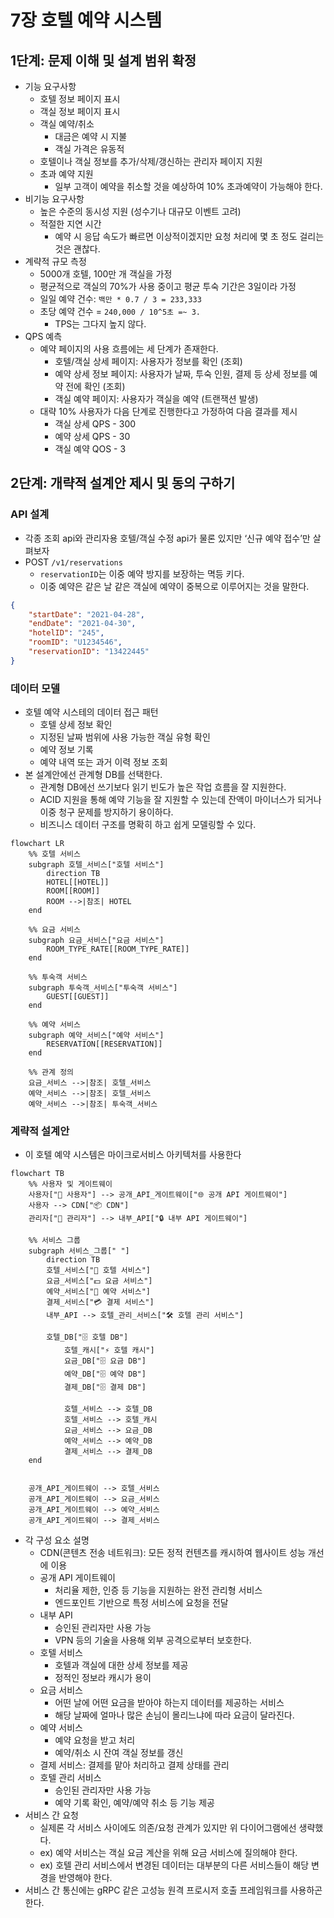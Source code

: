 # 7장 호텔 예약 시스템
## 1단계: 문제 이해 및 설계 범위 확정

- 기능 요구사항
    - 호텔 정보 페이지 표시
    - 객실 정보 페이지 표시
    - 객실 예약/취소
        - 대금은 예약 시 지불
        - 객실 가격은 유동적
    - 호텔이나 객실 정보를 추가/삭제/갱신하는 관리자 페이지 지원
    - 초과 예약 지원
        - 일부 고객이 예약을 취소할 것을 예상하여 10% 초과예약이 가능해야 한다.
- 비기능 요구사항
    - 높은 수준의 동시성 지원 (성수기나 대규모 이벤트 고려)
    - 적절한 지연 시간
        - 예약 시 응답 속도가 빠르면 이상적이겠지만 요청 처리에 몇 초 정도 걸리는 것은 괜찮다.
- 계략적 규모 측정
    - 5000개 호텔, 100만 개 객실을 가정
    - 평균적으로 객실의 70%가 사용 중이고 평균 투숙 기간은 3일이라 가정
    - 일일 예약 건수: `백만 * 0.7 / 3 = 233,333`
    - 초당 예약 건수 = `240,000 / 10^5초 =~ 3.`
        - TPS는 그다지 높지 않다.
- QPS 예측
    - 예약 페이지의 사용 흐름에는 세 단계가 존재한다.
        - 호텔/객실 상세 페이지: 사용자가 정보를 확인 (조회)
        - 예약 상세 정보 페이지: 사용자가 날짜, 투숙 인원, 결제 등 상세 정보를 예약 전에 확인 (조회)
        - 객실 예약 페이지: 사용자가 객실을 예약 (트랜잭션 발생)
    - 대략 10% 사용자가 다음 단계로 진행한다고 가정하여 다음 결과를 제시
        - 객실 상세 QPS - 300
        - 예약 상세 QPS - 30
        - 객실 예약 QOS - 3
## 2단계: 개략적 설계안 제시 및 동의 구하기

### API 설계

- 각종 조회 api와 관리자용 호텔/객실 수정 api가 물론 있지만 ‘신규 예약 접수’만 살펴보자
- POST `/v1/reservations`
    - `reservationID`는 이중 예약 방지를 보장하는 멱등 키다.
    - 이중 예약은 같은 날 같은 객실에 예약이 중복으로 이루어지는 것을 말한다.

```json
{
	"startDate": "2021-04-28",
	"endDate": "2021-04-30",
	"hotelID": "245",
	"roomID": "U1234546",
	"reservationID": "13422445"
}
```

### 데이터 모델

- 호텔 예약 시스테의 데이터 접근 패턴
    - 호텔 상세 정보 확인
    - 지정된 날짜 범위에 사용 가능한 객실 유형 확인
    - 예약 정보 기록
    - 예약 내역 또는 과거 이력 정보 조회
- 본 설계안에선 관계형 DB를 선택한다.
    - 관계형 DB에선 쓰기보다 읽기 빈도가 높은 작업 흐름을 잘 지원한다.
    - ACID 지원을 통해 예약 기능을 잘 지원할 수 있는데 잔액이 마이너스가 되거나 이중 청구 문제를 방지하기 용이하다.
    - 비즈니스 데이터 구조를 명확히 하고 쉽게 모델링할 수 있다.

```mermaid
flowchart LR
    %% 호텔 서비스
    subgraph 호텔_서비스["호텔 서비스"]
        direction TB
        HOTEL[[HOTEL]]
        ROOM[[ROOM]]
        ROOM -->|참조| HOTEL
    end

    %% 요금 서비스
    subgraph 요금_서비스["요금 서비스"]
        ROOM_TYPE_RATE[[ROOM_TYPE_RATE]]
    end

    %% 투숙객 서비스
    subgraph 투숙객_서비스["투숙객 서비스"]
        GUEST[[GUEST]]
    end

    %% 예약 서비스
    subgraph 예약_서비스["예약 서비스"]
        RESERVATION[[RESERVATION]]
    end

    %% 관계 정의
    요금_서비스 -->|참조| 호텔_서비스
    예약_서비스 -->|참조| 호텔_서비스
    예약_서비스 -->|참조| 투숙객_서비스

```

### 계략적 설계안

- 이 호텔 예약 시스템은 마이크로서비스 아키텍처를 사용한다

```mermaid
flowchart TB
    %% 사용자 및 게이트웨이
    사용자["👤 사용자"] --> 공개_API_게이트웨이["🌐 공개 API 게이트웨이"]
    사용자 --> CDN["📦 CDN"]
    관리자["👤 관리자"] --> 내부_API["🔒 내부 API 게이트웨이"]

    %% 서비스 그룹
    subgraph 서비스_그룹[" "]
        direction TB
        호텔_서비스["🏨 호텔 서비스"]
        요금_서비스["💵 요금 서비스"]
        예약_서비스["📅 예약 서비스"]
        결제_서비스["💳 결제 서비스"]
        내부_API --> 호텔_관리_서비스["🛠️ 호텔 관리 서비스"]
                
        호텔_DB["🗄️ 호텔 DB"]
		    호텔_캐시["⚡ 호텔 캐시"]
		    요금_DB["🗄️ 요금 DB"]
		    예약_DB["🗄️ 예약 DB"]
		    결제_DB["🗄️ 결제 DB"]
		    
		    호텔_서비스 --> 호텔_DB
		    호텔_서비스 --> 호텔_캐시
		    요금_서비스 --> 요금_DB
		    예약_서비스 --> 예약_DB
		    결제_서비스 --> 결제_DB
    end
    

    공개_API_게이트웨이 --> 호텔_서비스
    공개_API_게이트웨이 --> 요금_서비스
    공개_API_게이트웨이 --> 예약_서비스
    공개_API_게이트웨이 --> 결제_서비스

```

- 각 구성 요소 설명
    - CDN(콘텐츠 전송 네트워크): 모든 정적 컨텐츠를 캐시하여 웹사이트 성능 개선에 이용
    - 공개 API 게이트웨이
        - 처리율 제한, 인증 등 기능을 지원하는 완전 관리형 서비스
        - 엔드포인트 기반으로 특정 서비스에 요청을 전달
    - 내부 API
        - 승인된 관리자만 사용 가능
        - VPN 등의 기술을 사용해 외부 공격으로부터 보호한다.
    - 호텔 서비스
        - 호텔과 객실에 대한 상세 정보를 제공
        - 정적인 정보라 캐시가 용이
    - 요금 서비스
        - 어떤 날에 어떤 요금을 받아야 하는지 데이터를 제공하는 서비스
        - 해당 날짜에 얼마나 많은 손님이 몰리느냐에 따라 요금이 달라진다.
    - 예약 서비스
        - 예약 요청을 받고 처리
        - 예약/취소 시 잔여 객실 정보를 갱신
    - 결제 서비스: 결제를 맡아 처리하고 결제 상태를 관리
    - 호텔 관리 서비스
        - 승인된 관리자만 사용 가능
        - 예약 기록 확인, 예약/예약 취소 등 기능 제공
- 서비스 간 요청
    - 실제론 각 서비스 사이에도 의존/요청 관계가 있지만 위 다이어그램에선 생략했다.
    - ex) 예약 서비스는 객실 요금 계산을 위해 요금 서비스에 질의해야 한다.
    - ex) 호텔 관리 서비스에서 변경된 데이터는 대부분의 다른 서비스들이 해당 변경을 반영해야 한다.
- 서비스 간 통신에는 gRPC 같은 고성능 원격 프로시저 호출 프레임워크를 사용하곤 한다.
